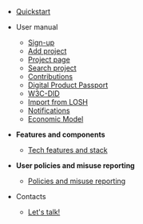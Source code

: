 <!--
SPDX-License-Identifier: AGPL-3.0-or-later
Copyright (C) 2022-2023 Dyne.org foundation <foundation@dyne.org>.

This program is free software: you can redistribute it and/or modify
it under the terms of the GNU Affero General Public License as
published by the Free Software Foundation, either version 3 of the
License, or (at your option) any later version.

This program is distributed in the hope that it will be useful,
but WITHOUT ANY WARRANTY; without even the implied warranty of
MERCHANTABILITY or FITNESS FOR A PARTICULAR PURPOSE.  See the
GNU Affero General Public License for more details.

You should have received a copy of the GNU Affero General Public License
along with this program.  If not, see <https://www.gnu.org/licenses/>.
-->


- [Quickstart](/pages/user-manual/quickstart.md)

- User manual
  - [Sign-up](/pages/user-manual/sign-up.md)
  - [Add project](/pages/user-manual/add-project.md)
  - [Project page](/pages/user-manual/project-page.md)
  - [Search project](/pages/user-manual/search-project.md)
  - [Contributions](/pages/user-manual/contributions.md)
  - [Digital Product Passport](/pages/user-manual/dpp.md)
  - [W3C-DID](/pages/user-manual/did.md)
  - [Import from LOSH](/pages/user-manual/import-losh.md)
  - [Notifications](/pages/user-manual/notifications.md)
  - [Economic Model](/pages/user-manual/economic-model.md)

- **Features and components**
  - [Tech features and stack](/pages/components.md)

- **User policies and misuse reporting**
  - [Policies and misuse reporting](/pages/policy.md)

- Contacts
  - [Let's talk!](/pages/user-manual/contacts.md)

<!--- Comments here --->


 <!---- - **Back-end**
	- [Zenflows](/pages/zenflows.md)
	- [Zenswarm-storage](/pages/zenswarm-storage.md)
 [Fabchain](/pages/fabchain.md) 

	- [W3C-DID service](https://dyne.org/W3C-DID/)
  - **Front-end**
	- [Interfacer-GUI](/pages/interfacer-gui.md)
    - [Loshifacer](/pages/loshifacer.md) 

  - **Sub-modules**
	- [Zenflows-crypto](/pages/zenflows-crypto.md)
--->  